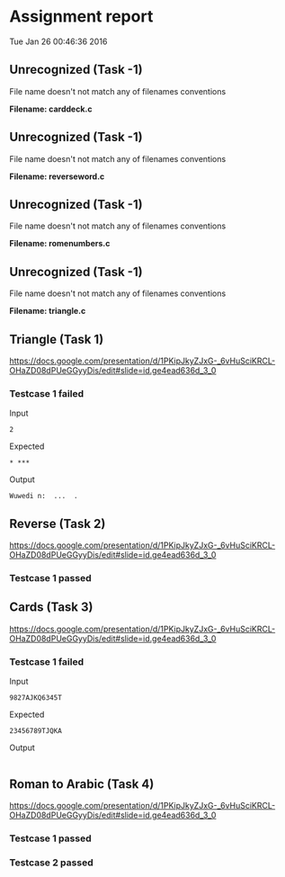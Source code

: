 # Assignment report
Tue Jan 26 00:46:36 2016
## Unrecognized (Task -1)
File name doesn't not match any of filenames conventions

**Filename: carddeck.c**
## Unrecognized (Task -1)
File name doesn't not match any of filenames conventions

**Filename: reverseword.c**
## Unrecognized (Task -1)
File name doesn't not match any of filenames conventions

**Filename: romenumbers.c**
## Unrecognized (Task -1)
File name doesn't not match any of filenames conventions

**Filename: triangle.c**
## Triangle (Task 1)
https://docs.google.com/presentation/d/1PKipJkyZJxG-_6vHuSciKRCL-OHaZD08dPUeGGyyDis/edit#slide=id.ge4ead636d_3_0

### Testcase 1 failed
Input
```
2
```


Expected
```
* ***
```


Output
```
Wuwedi n:  ...  . 
```

## Reverse (Task 2)
https://docs.google.com/presentation/d/1PKipJkyZJxG-_6vHuSciKRCL-OHaZD08dPUeGGyyDis/edit#slide=id.ge4ead636d_3_0

### Testcase 1 passed
## Cards (Task 3)
https://docs.google.com/presentation/d/1PKipJkyZJxG-_6vHuSciKRCL-OHaZD08dPUeGGyyDis/edit#slide=id.ge4ead636d_3_0

### Testcase 1 failed
Input
```
9827AJKQ6345Т
```


Expected
```
23456789ТJQKA
```


Output
```

```

## Roman to Arabic (Task 4)
https://docs.google.com/presentation/d/1PKipJkyZJxG-_6vHuSciKRCL-OHaZD08dPUeGGyyDis/edit#slide=id.ge4ead636d_3_0

### Testcase 1 passed
### Testcase 2 passed
